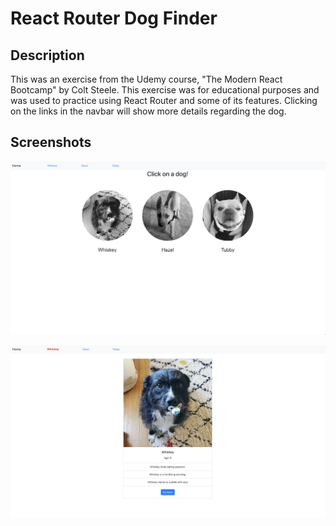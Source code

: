 # **React Router Dog Finder**

## Description
This was an exercise from the Udemy course, "The Modern React Bootcamp" by Colt Steele.  This exercise was for educational purposes and was used to practice using React Router and some of its features.  Clicking on the links in the navbar will show more details regarding the dog.

## Screenshots
![homepage screenshot](./src/assets/images/homePage.png)

![details page screenshot](./src/assets/images/detailsPage.png)